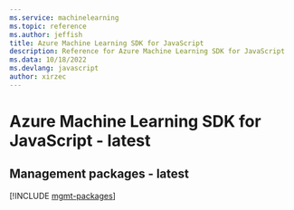 ```yaml
---
ms.service: machinelearning
ms.topic: reference
ms.author: jeffish
title: Azure Machine Learning SDK for JavaScript
description: Reference for Azure Machine Learning SDK for JavaScript
ms.data: 10/18/2022
ms.devlang: javascript
author: xirzec
---
```

# Azure Machine Learning SDK for JavaScript - latest

## Management packages - latest
[!INCLUDE [mgmt-packages](machine-learning-mgmt-index.md)]